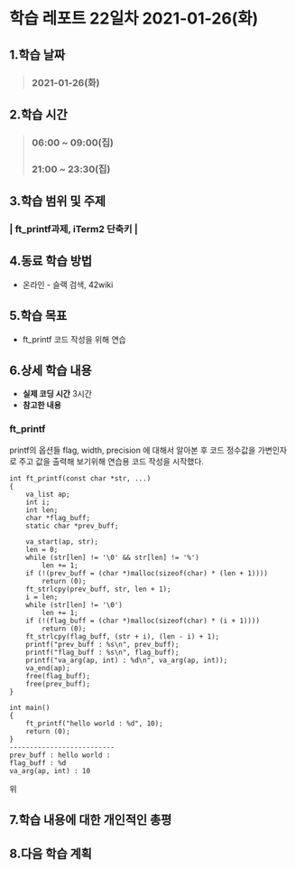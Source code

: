 # 학습 레포트 22일차 2021-01-26(화)
## 1.학습 날짜
> ### 2021-01-26(화)
## 2.학습 시간
> ### 06:00 ~ 09:00(집)
> ### 21:00 ~ 23:30(집)
## 3.학습 범위 및 주제
### | ft_printf과제, iTerm2 단축키 |
## 4.동료 학습 방법
- 온라인 - 슬랙 검색, 42wiki
## 5.학습 목표
- ft_printf 코드 작성을 위해 연습
## 6.상세 학습 내용
- **실제 코딩 시간** 3시간
- **참고한 내용** 

### ft_printf
printf의 옵션들 flag, width, precision 에 대해서 알아본 후 코드 정수값을 가변인자로 주고 값을 출력해 보기위해 연습용 코드 작성을 시작했다.

```
int ft_printf(const char *str, ...)
{
    va_list ap;
    int i;
    int len;
    char *flag_buff;
    static char *prev_buff;
    
    va_start(ap, str);
    len = 0;
    while (str[len] != '\0' && str[len] != '%')
        len += 1;
    if (!(prev_buff = (char *)malloc(sizeof(char) * (len + 1))))
        return (0);
    ft_strlcpy(prev_buff, str, len + 1);
    i = len;
    while (str[len] != '\0')
        len += 1;
    if (!(flag_buff = (char *)malloc(sizeof(char) * (i + 1))))
        return (0);
    ft_strlcpy(flag_buff, (str + i), (len - i) + 1);
    printf("prev_buff : %s\n", prev_buff);
    printf("flag_buff : %s\n", flag_buff);
    printf("va_arg(ap, int) : %d\n", va_arg(ap, int));
    va_end(ap);
    free(flag_buff);
    free(prev_buff);
}

int main()
{
    ft_printf("hello world : %d", 10);
    return (0);
}
--------------------------
prev_buff : hello world : 
flag_buff : %d
va_arg(ap, int) : 10
```
위 

## 7.학습 내용에 대한 개인적인 총평
## 8.다음 학습 계획